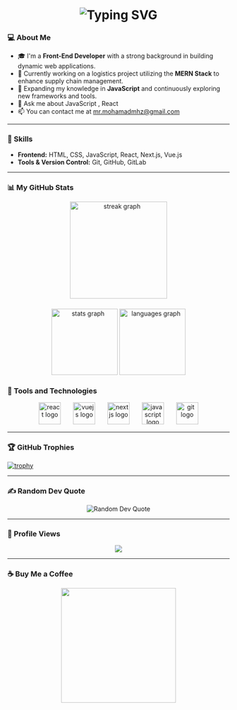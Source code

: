 <h1 align="center">
  <img src="https://readme-typing-svg.herokuapp.com?font=Fira+Code&weight=500&size=28&duration=4000&pause=500&color=7F182B&center=true&vCenter=true&width=500&lines=Hello+there+!+👋;I+,m+Mohammad+Hosein+Mohammadzade+...;A+Front-End+Developer;Nice+to+meet+you"     alt="Typing SVG" />
</h1>

### 💻 About Me
- 🎓 I'm a **Front-End Developer** with a strong background in building dynamic web applications.
- 🔭 Currently working on a logistics project utilizing the **MERN Stack** to enhance supply chain management.
- 🌱 Expanding my knowledge in **JavaScript** and continuously exploring new frameworks and tools.
- 💬 Ask me about JavaScript , React 
- 📫 You can contact me at mr.mohamadmhz@gmail.com

---

### 🚀 Skills
- **Frontend:** HTML, CSS, JavaScript, React, Next.js, Vue.js
- **Tools & Version Control:** Git, GitHub, GitLab

---

### 📊 My GitHub Stats

<div align="center">
  <img src="https://streak-stats.demolab.com?user=mr-mohamadmhz&locale=en&mode=daily&theme=dark&hide_border=false&border_radius=5&order=3" height="220" alt="streak graph"  />
</div>

###

<div align="center">
  <img src="https://github-readme-stats.vercel.app/api?username=mr-mohamadmhz&hide_title=false&hide_rank=true&show_icons=true&include_all_commits=true&count_private=true&disable_animations=false&theme=dracula&locale=en&hide_border=false&order=1" height="150" alt="stats graph"  />
  <img src="https://github-readme-stats.vercel.app/api/top-langs?username=mr-mohamadmhz&locale=en&hide_title=false&layout=compact&card_width=320&langs_count=5&theme=dracula&hide_border=false&order=2" height="150" alt="languages graph"  />
</div>

### 🧰 Tools and Technologies
<div align="center">
  <img src="https://cdn.jsdelivr.net/gh/devicons/devicon/icons/react/react-original.svg" height="50" alt="react logo" />
  <img width="20" />
  <img src="https://cdn.jsdelivr.net/gh/devicons/devicon/icons/vuejs/vuejs-original.svg" height="50" alt="vuejs logo" />
  <img width="20" />
  <img src="https://cdn.jsdelivr.net/gh/devicons/devicon/icons/nextjs/nextjs-original.svg" height="50" alt="nextjs logo" />
  <img width="20" />
  <img src="https://cdn.jsdelivr.net/gh/devicons/devicon/icons/javascript/javascript-original.svg" height="50" alt="javascript logo" />
  <img width="20" />
  <img src="https://cdn.jsdelivr.net/gh/devicons/devicon/icons/git/git-original.svg" height="50" alt="git logo" />
</div>

---

### 🏆 GitHub Trophies
[![trophy](https://github-profile-trophy.vercel.app/?username=mr-mohamadmhz&theme=onedark&no-frame=true&margin-w=15&margin-h=15)](https://github.com/ryo-ma/github-profile-trophy)

---
### ✍️ Random Dev Quote
<div align="center">
  <img src="https://quotes-github-readme.vercel.app/api?type=horizontal&theme=radical" alt="Random Dev Quote" />
</div>

---

### 👀 Profile Views
<div align="center">
  <img src="https://profile-counter.glitch.me/mr-mohamadmhz/count.svg?"  />
</div>

---

### ☕ Buy Me a Coffee
<div align="center">
  <a href="http://www.coffeete.ir/mr.mohamadmhz" target="-blank">
    <img src="http://www.coffeete.ir/images/buttons/lemonchiffon.png" style="width:260px;" />
  </a>
</div>

